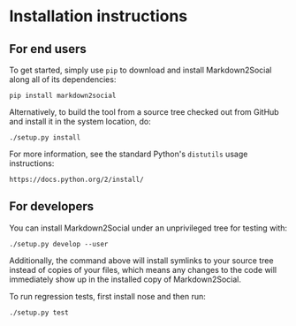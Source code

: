 # Installation instructions

## For end users

To get started, simply use `pip` to download and install Markdown2Social along
all of its dependencies:

    pip install markdown2social

Alternatively, to build the tool from a source tree checked out from GitHub and
install it in the system location, do:

    ./setup.py install

For more information, see the standard Python's `distutils` usage instructions:

    https://docs.python.org/2/install/

## For developers

You can install Markdown2Social under an unprivileged tree for testing with:

    ./setup.py develop --user

Additionally, the command above will install symlinks to your source tree
instead of copies of your files, which means any changes to the code will
immediately show up in the installed copy of Markdown2Social.

To run regression tests, first install nose and then run:

    ./setup.py test
